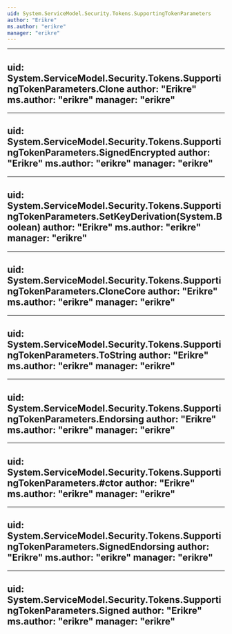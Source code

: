 ```yaml
---
uid: System.ServiceModel.Security.Tokens.SupportingTokenParameters
author: "Erikre"
ms.author: "erikre"
manager: "erikre"
---
```


---
uid: System.ServiceModel.Security.Tokens.SupportingTokenParameters.Clone
author: "Erikre"
ms.author: "erikre"
manager: "erikre"
---

---
uid: System.ServiceModel.Security.Tokens.SupportingTokenParameters.SignedEncrypted
author: "Erikre"
ms.author: "erikre"
manager: "erikre"
---

---
uid: System.ServiceModel.Security.Tokens.SupportingTokenParameters.SetKeyDerivation(System.Boolean)
author: "Erikre"
ms.author: "erikre"
manager: "erikre"
---

---
uid: System.ServiceModel.Security.Tokens.SupportingTokenParameters.CloneCore
author: "Erikre"
ms.author: "erikre"
manager: "erikre"
---

---
uid: System.ServiceModel.Security.Tokens.SupportingTokenParameters.ToString
author: "Erikre"
ms.author: "erikre"
manager: "erikre"
---

---
uid: System.ServiceModel.Security.Tokens.SupportingTokenParameters.Endorsing
author: "Erikre"
ms.author: "erikre"
manager: "erikre"
---

---
uid: System.ServiceModel.Security.Tokens.SupportingTokenParameters.#ctor
author: "Erikre"
ms.author: "erikre"
manager: "erikre"
---

---
uid: System.ServiceModel.Security.Tokens.SupportingTokenParameters.SignedEndorsing
author: "Erikre"
ms.author: "erikre"
manager: "erikre"
---

---
uid: System.ServiceModel.Security.Tokens.SupportingTokenParameters.Signed
author: "Erikre"
ms.author: "erikre"
manager: "erikre"
---
